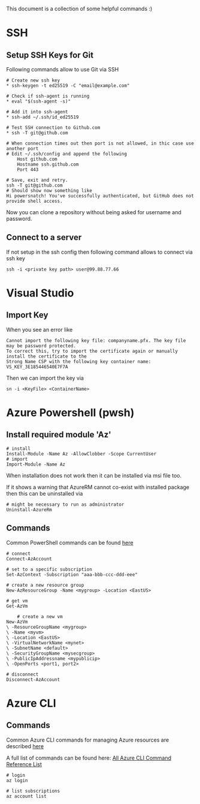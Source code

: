 This document is a collection of some helpful commands :)

# SSH
## Setup SSH Keys for Git
Following commands allow to use Git via SSH

    # Create new ssh key
    * ssh-keygen -t ed25519 -C "email@example.com"

    # Check if ssh-agent is running
    * eval "$(ssh-agent -s)"

    # Add it into ssh-agent
    * ssh-add ~/.ssh/id_ed25519

    # Test SSH connection to Github.com
    * ssh -T git@github.com

    # When connection times out then port is not allowed, in thic case use another port
    # Edit ~/.ssh/config and append the following
        Host github.com
        Hostname ssh.github.com
        Port 443

    # Save, exit and retry.
    ssh -T git@github.com
    # Should show now something like
    Hi powersnatch! You've successfully authenticated, but GitHub does not provide shell access.

Now you can clone a repository without being asked for username and password.

## Connect to a server
If not setup in the ssh config then following command allows to connect via ssh key

    ssh -i <private key path> user@99.88.77.66

# Visual Studio
## Import Key
When you see an error like
    
    Cannot import the following key file: companyname.pfx. The key file may be password protected. 
    To correct this, try to import the certificate again or manually install the certificate to the 
    Strong Name CSP with the following key container name: VS_KEY_3E185446540E7F7A
    
Then we can import the key via 
    
    sn -i <KeyFile> <ContainerName>

# Azure Powershell (pwsh)
## Install required module 'Az'
    # install
    Install-Module -Name Az -AllowClobber -Scope CurrentUser
    # import
    Import-Module -Name Az
When installation does not work then it can be installed via msi file too.

If it shows a warning that AzureRM cannot co-exist with installed package then this can be uninstalled via 

    # might be necessary to run as administrator
    Uninstall-AzureRm

## Commands
Common PowerShell commands can be found [here](https://docs.microsoft.com/en-us/azure/virtual-machines/windows/ps-common-ref)

    # connect
    Connect-AzAccount
    
    # set to a specific subscription
    Set-AzContext -Subscription "aaa-bbb-ccc-ddd-eee"

    # create a new resource group
    New-AzResourceGroup -Name <mygroup> -Location <EastUS>

    # get vm
    Get-AzVm

        # create a new vm
    New-AzVm 
    \ -ResourceGroupName <mygroup> 
    \ -Name <myvm> 
    \ -Location <EastUS> 
    \ -VirtualNetworkName <mynet> 
    \ -SubnetName <default> 
    \ -SecurityGroupName <mysecgroup>
    \ -PublicIpAddressname <mypublicip>
    \ -OpenPorts <port1, port2>

    # disconnect
    Disconnect-AzAccount

# Azure CLI

## Commands
Common Azure CLI commands for managing Azure resources are described [here](https://docs.microsoft.com/en-us/azure/virtual-machines/linux/cli-manage)  

A full list of commands can be found here: [All Azure CLI Command Reference List](https://docs.microsoft.com/en-us/cli/azure/service-page/list%20a%20-%20z?view=azure-cli-latest)

    # login
    az login

    # list subscriptions
    az account list